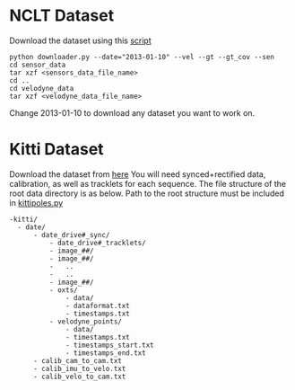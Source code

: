 
# NCLT Dataset

Download the dataset using this [script](https://github.com/ckhdd/ROB530_WN2021_Team13_Final_Project/blob/python3_update/downloader.py)

```
python downloader.py --date="2013-01-10" --vel --gt --gt_cov --sen
cd sensor_data
tar xzf <sensors_data_file_name>
cd ..
cd velodyne_data
tar xzf <velodyne_data_file_name>
```
Change 2013-01-10 to download any dataset you want to work on.

# Kitti Dataset

Download the dataset from [here](http://www.cvlibs.net/datasets/kitti/raw_data.php)
You will need  synced+rectified data, calibration, as well as tracklets for each sequence.
The file structure of the root data directory is as below. Path to the root structure must be included in [kittipoles.py](https://github.com/ckhdd/ROB530_WN2021_Team13_Final_Project/blob/python3_update/Localization/kittipoles.py)

```
-kitti/
  - date/
      - date_drive#_sync/
          - date_drive#_tracklets/
          - image_##/
          - image_##/
          -   ..
          -   ..
          - image_##/
          - oxts/
              - data/
              - dataformat.txt
              - timestamps.txt
          - velodyne_points/
              - data/
              - timestamps.txt
              - timestamps_start.txt
              - timestamps_end.txt
      - calib_cam_to_cam.txt
      - calib_imu_to_velo.txt
      - calib_velo_to_cam.txt
```
